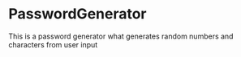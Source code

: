 # PasswordGenerator
This is a password generator what generates random numbers and characters from user input

